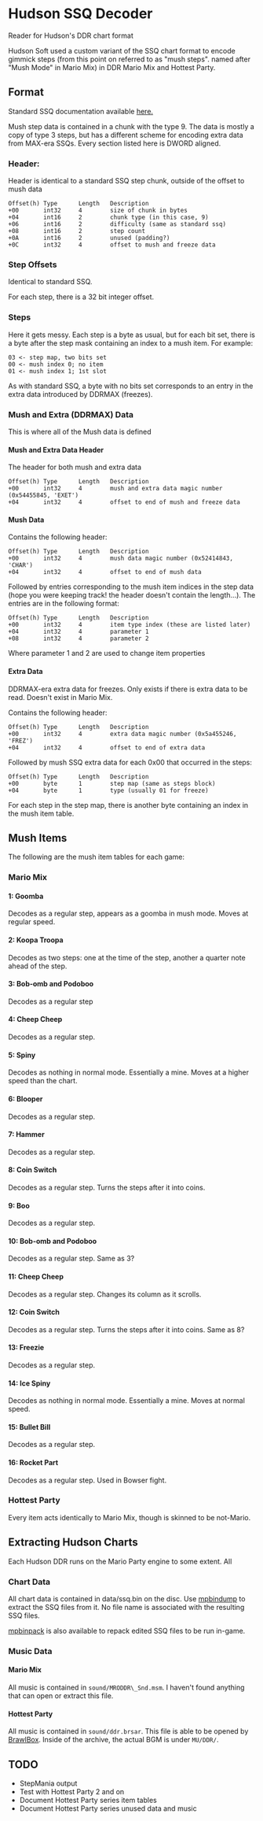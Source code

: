 # Hudson SSQ Decoder
Reader for Hudson's DDR chart format

Hudson Soft used a custom variant of the SSQ chart format to encode gimmick steps (from this point on referred to as "mush steps". named after "Mush Mode" in Mario Mix) in DDR Mario Mix and Hottest Party.

## Format

Standard SSQ documentation available [here.](https://github.com/SaxxonPike/rhythm-game-formats/blob/master/ddr/ssq.md)

Mush step data is contained in a chunk with the type 9.  The data is mostly a copy of type 3 steps, but has a different scheme for encoding extra data from MAX-era SSQs.  Every section listed here is DWORD aligned.

### Header:

Header is identical to a standard SSQ step chunk, outside of the offset to mush data

```
Offset(h) Type      Length   Description
+00       int32     4        size of chunk in bytes
+04       int16     2        chunk type (in this case, 9)
+06       int16     2        difficulty (same as standard ssq)
+08       int16     2        step count
+0A       int16     2        unused (padding?)
+0C       int32     4        offset to mush and freeze data
```

### Step Offsets

Identical to standard SSQ.

For each step, there is a 32 bit integer offset.

### Steps

Here it gets messy.  Each step is a byte as usual, but for each bit set, there is a byte after the step mask containing an index to a mush item.  For example:

```
03 <- step map, two bits set
00 <- mush index 0; no item
01 <- mush index 1; 1st slot
```

As with standard SSQ, a byte with no bits set corresponds to an entry in the extra data introduced by DDRMAX (freezes).

### Mush and Extra (DDRMAX) Data

This is where all of the Mush data is defined

#### Mush and Extra Data Header

The header for both mush and extra data
```
Offset(h) Type      Length   Description
+00       int32     4        mush and extra data magic number (0x54455845, 'EXET')
+04       int32     4        offset to end of mush and freeze data
```

#### Mush Data

Contains the following header:

```
Offset(h) Type      Length   Description
+00       int32     4        mush data magic number (0x52414843, 'CHAR')
+04       int32     4        offset to end of mush data
```

Followed by entries corresponding to the mush item indices in the step data (hope you were keeping track!  the header doesn't contain the length...).  The entries are in the following format:

```
Offset(h) Type      Length   Description
+00       int32     4        item type index (these are listed later)
+04       int32     4        parameter 1
+08       int32     4        parameter 2
```

Where parameter 1 and 2 are used to change item properties

#### Extra Data

DDRMAX-era extra data for freezes.  Only exists if there is extra data to be read.  Doesn't exist in Mario Mix.

Contains the following header:

```
Offset(h) Type      Length   Description
+00       int32     4        extra data magic number (0x5a455246, 'FREZ')
+04       int32     4        offset to end of extra data
```

Followed by mush SSQ extra data for each 0x00 that occurred in the steps:

```
Offset(h) Type      Length   Description
+00       byte      1        step map (same as steps block)
+04       byte      1        type (usually 01 for freeze)
```

For each step in the step map, there is another byte containing an index in the mush item table.

## Mush Items

The following are the mush item tables for each game:

### Mario Mix

#### 1: Goomba

Decodes as a regular step, appears as a goomba in mush mode.  Moves at regular speed.

#### 2: Koopa Troopa

Decodes as two steps: one at the time of the step, another a quarter note ahead of the step.

#### 3: Bob-omb and Podoboo

Decodes as a regular step

#### 4: Cheep Cheep

Decodes as a regular step.

#### 5: Spiny

Decodes as nothing in normal mode.  Essentially a mine.  Moves at a higher speed than the chart.

#### 6: Blooper

Decodes as a regular step.

#### 7: Hammer

Decodes as a regular step.

#### 8: Coin Switch

Decodes as a regular step.  Turns the steps after it into coins.

#### 9: Boo

Decodes as a regular step.

#### 10: Bob-omb and Podoboo

Decodes as a regular step.  Same as 3?

#### 11: Cheep Cheep

Decodes as a regular step.  Changes its column as it scrolls.

#### 12: Coin Switch

Decodes as a regular step.  Turns the steps after it into coins.  Same as 8?

#### 13: Freezie

Decodes as a regular step.

#### 14: Ice Spiny

Decodes as nothing in normal mode.  Essentially a mine.  Moves at normal speed.

#### 15: Bullet Bill

Decodes as a regular step.

#### 16: Rocket Part

Decodes as a regular step.  Used in Bowser fight.

### Hottest Party

Every item acts identically to Mario Mix, though is skinned to be not-Mario.

## Extracting Hudson Charts

Each Hudson DDR runs on the Mario Party engine to some extent.  All 

### Chart Data

All chart data is contained in data/ssq.bin on the disc.  Use [mpbindump](https://github.com/gamemasterplc/mpbindump) to extract the SSQ files from it.  No file name is associated with the resulting SSQ files.

[mpbinpack](https://github.com/gamemasterplc/mpbinpack) is also available to repack edited SSQ files to be run in-game.

### Music Data

#### Mario Mix

All music is contained in `sound/MRODDR\_Snd.msm`.  I haven't found anything that can open or extract this file.

#### Hottest Party

All music is contained in `sound/ddr.brsar`.  This file is able to be opened by [BrawlBox](https://github.com/libertyernie/brawltools).  Inside of the archive, the actual BGM is under `MU/DDR/`.

## TODO
* StepMania output
* Test with Hottest Party 2 and on
* Document Hottest Party series item tables
* Document Hottest Party series unused data and music

